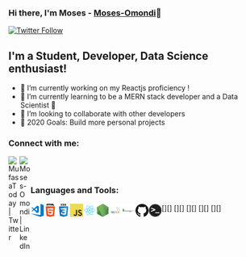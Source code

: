 ### Hi there, I'm Moses - [Moses-Omondi][github]👋

[![Twitter Follow](https://img.shields.io/twitter/follow/MufasaToday?color=1DA1F2&logo=twitter&style=for-the-badge)](https://twitter.com/intent/follow?original_referer=https%3A%2F%2Fgithub.com%2FMufasaToday&screen_name=MufasaToday)

## I'm a Student, Developer, Data Science enthusiast!

- 🔭 I’m currently working on my Reactjs proficiency !
- 🌱 I’m currently learning to be a MERN stack developer and a Data Scientist 🤣
- 👯 I’m looking to collaborate with other developers
- 🥅 2020 Goals: Build more personal projects

### Connect with me:

[<img align="left" alt="MufasaToday | Twitter" width="22px" src="https://cdn.jsdelivr.net/npm/simple-icons@v3/icons/twitter.svg" />][twitter]
[<img align="left" alt="Moses-Omondi | LinkedIn" width="22px" src="https://cdn.jsdelivr.net/npm/simple-icons@v3/icons/linkedin.svg" />](https://www.linkedin.com/in/moses-omondi-a5391599/)

<br />
<br />

### Languages and Tools:

[<img align="left" alt="Visual Studio Code" width="26px" src="https://raw.githubusercontent.com/github/explore/80688e429a7d4ef2fca1e82350fe8e3517d3494d/topics/visual-studio-code/visual-studio-code.png" />][<img align="left" alt="html5" width="26px" src="https://raw.githubusercontent.com/github/explore/80688e429a7d4ef2fca1e82350fe8e3517d3494d/topics/html/html.png" />]
[<img align="left" alt="CSS3" width="26px" src="https://raw.githubusercontent.com/github/explore/80688e429a7d4ef2fca1e82350fe8e3517d3494d/topics/css/css.png" />][<img align="left" alt="javascript" width="26px" src="https://raw.githubusercontent.com/github/explore/80688e429a7d4ef2fca1e82350fe8e3517d3494d/topics/javascript/javascript.png" />]
[<img align="left" alt="React" width="26px" src="https://raw.githubusercontent.com/github/explore/80688e429a7d4ef2fca1e82350fe8e3517d3494d/topics/react/react.png" />][<img align="left" alt="node.js" width="26px" src="https://raw.githubusercontent.com/github/explore/80688e429a7d4ef2fca1e82350fe8e3517d3494d/topics/nodejs/nodejs.png" />]
[<img align="left" alt="mysql" width="26px" src="https://raw.githubusercontent.com/github/explore/80688e429a7d4ef2fca1e82350fe8e3517d3494d/topics/mysql/mysql.png" />][<img align="left" alt="mongodb" width="26px" src="https://raw.githubusercontent.com/github/explore/80688e429a7d4ef2fca1e82350fe8e3517d3494d/topics/mongodb/mongodb.png" />]
[<img align="left" alt="github" width="26px" src="https://raw.githubusercontent.com/github/explore/78df643247d429f6cc873026c0622819ad797942/topics/github/github.png" />][<img align="left" alt="terminal" width="26px" src="https://raw.githubusercontent.com/github/explore/80688e429a7d4ef2fca1e82350fe8e3517d3494d/topics/terminal/terminal.png" />]

[twitter]: https://twitter.com/MufasaToday
[github]: https://github.com/Moses-Omondi
[linkedin]: https://www.linkedin.com/in/moses-omondi-a5391599/
